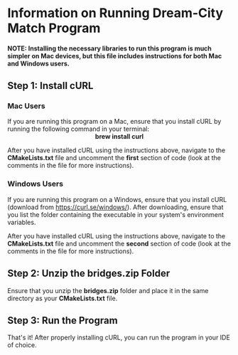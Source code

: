 <h1> Information on Running Dream-City Match Program </h1>

<h4> NOTE: Installing the necessary libraries to run this program is much simpler on Mac devices, but this file includes instructions
for both Mac and Windows users.</h4>

<h2> Step 1: Install cURL</h2>

<h3> Mac Users </h3>
	If you are running this program on a Mac, ensure that you install cURL by running the following command in your terminal:

<div style="text-align: center; font-weight: bold"> brew install curl </div>

After you have installed cURL using the instructions above, navigate to the **CMakeLists.txt** file and uncomment the **first** section of code
(look at the comments in the file for more instructions).

<h3> Windows Users </h3>

If you are running this program on a Windows, ensure that you install cURL (download from https://curl.se/windows/).
After downloading, ensure that you list the folder containing the executable in your system's environment variables.


After you have installed cURL using the instructions above, navigate to the **CMakeLists.txt** file and uncomment the **second** section of code
(look at the comments in the file for more instructions).

<h2> Step 2: Unzip the bridges.zip Folder</h2>

Ensure that you unzip the **bridges.zip** folder and place it in the same directory as your **CMakeLists.txt** file.


<h2> Step 3: Run the Program </h2>
That's it! After properly installing cURL, you can run the program in your IDE of choice.
